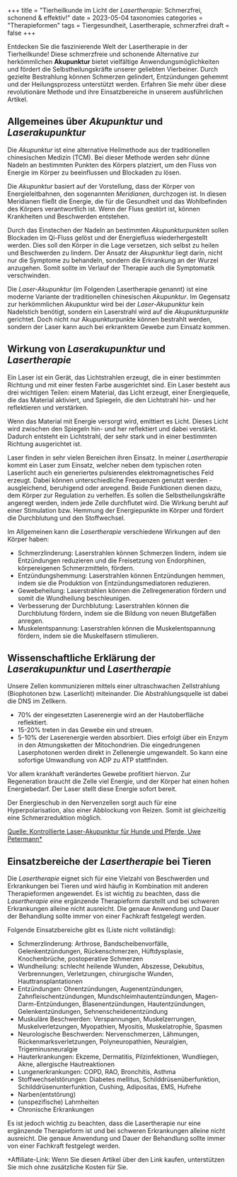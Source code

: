 +++
title = "Tierheilkunde im Licht der *Lasertherapie*: Schmerzfrei, schonend & effektiv!"
date = 2023-05-04
taxonomies
categories = "Therapieformen"
tags = Tiergesundheit, Lasertherapie, schmerzfrei
draft = false
+++

Entdecken Sie die faszinierende Welt der Lasertherapie in der Tierheilkunde! Diese schmerzfreie und schonende Alternative zur herkömmlichen **Akupunktur** bietet vielfältige Anwendungsmöglichkeiten und fördert die Selbstheilungskräfte unserer geliebten Vierbeiner. Durch gezielte Bestrahlung können Schmerzen gelindert, Entzündungen gehemmt und der Heilungsprozess unterstützt werden. Erfahren Sie mehr über diese revolutionäre Methode und ihre Einsatzbereiche in unserem ausführlichen Artikel. 

<!-- more -->


## Allgemeines über *Akupunktur* und *Laserakupunktur*

Die *Akupunktur* ist eine alternative Heilmethode aus der traditionellen chinesischen Medizin (TCM). Bei dieser Methode werden sehr dünne Nadeln an bestimmten Punkten des Körpers platziert, um den Fluss von Energie im Körper zu beeinflussen und Blockaden zu lösen.

Die *Akupunktur* basiert auf der Vorstellung, dass der Körper von Energieleitbahnen, den sogenannten *Meridianen*, durchzogen ist. In diesen Meridianen fließt die Energie, die für die Gesundheit und das Wohlbefinden des Körpers verantwortlich ist. Wenn der Fluss gestört ist, können Krankheiten und Beschwerden entstehen.

Durch das Einstechen der Nadeln an bestimmten *Akupunkturpunkten* sollen Blockaden im Qi-Fluss gelöst und der Energiefluss wiederhergestellt werden. Dies soll den Körper in die Lage versetzen, sich selbst zu heilen und Beschwerden zu lindern. Der Ansatz der *Akupunktur* liegt darin, nicht nur die Symptome zu behandeln, sondern die Erkrankung an der Wurzel anzugehen. Somit sollte im Verlauf der Therapie auch die Symptomatik verschwinden.

Die *Laser-Akupunktur* (im Folgenden Lasertherapie genannt) ist eine moderne Variante der traditionellen chinesischen *Akupunktur*. Im Gegensatz zur herkömmlichen Akupunktur wird bei der *Laser-Akupunktur* kein Nadelstich benötigt, sondern ein Laserstrahl wird auf die *Akupunkturpunkte* gerichtet. Doch nicht nur Akupunkturpunkte können bestrahlt werden, sondern der Laser kann auch bei erkranktem Gewebe zum Einsatz kommen.


## Wirkung von *Laserakupunktur* und *Lasertherapie*

Ein Laser ist ein Gerät, das Lichtstrahlen erzeugt, die in einer bestimmten Richtung und mit einer festen Farbe ausgerichtet sind. Ein Laser besteht aus drei wichtigen Teilen: einem Material, das Licht erzeugt, einer Energiequelle, die das Material aktiviert, und Spiegeln, die den Lichtstrahl hin- und her reflektieren und verstärken.

Wenn das Material mit Energie versorgt wird, emittiert es Licht. Dieses Licht wird zwischen den Spiegeln hin- und her reflektiert und dabei verstärkt. Dadurch entsteht ein Lichtstrahl, der sehr stark und in einer bestimmten Richtung ausgerichtet ist.

Laser finden in sehr vielen Bereichen ihren Einsatz. In meiner *Lasertherapie* kommt ein Laser zum Einsatz, welcher neben dem typischen roten Laserlicht auch ein generiertes pulsierendes elektromagnetisches Feld erzeugt. Dabei können unterschiedliche Frequenzen genutzt werden - ausgleichend, beruhigend oder anregend. Beide Funktionen dienen dazu, dem Körper zur Regulation zu verhelfen. Es sollen die Selbstheilungskräfte angeregt werden, indem jede Zelle durchflutet wird. Die Wirkung beruht auf einer Stimulation bzw. Hemmung der Energiepunkte im Körper und fördert die Durchblutung und den Stoffwechsel.

Im Allgemeinen kann die *Lasertherapie* verschiedene Wirkungen auf den Körper haben:

- Schmerzlinderung: Laserstrahlen können Schmerzen lindern, indem sie Entzündungen reduzieren und die Freisetzung von Endorphinen, körpereigenen Schmerzmitteln, fördern.
- Entzündungshemmung: Laserstrahlen können Entzündungen hemmen, indem sie die Produktion von Entzündungsmediatoren reduzieren.
- Gewebeheilung: Laserstrahlen können die Zellregeneration fördern und somit die Wundheilung beschleunigen.
- Verbesserung der Durchblutung: Laserstrahlen können die Durchblutung fördern, indem sie die Bildung von neuen Blutgefäßen anregen.
- Muskelentspannung: Laserstrahlen können die Muskelentspannung fördern, indem sie die Muskelfasern stimulieren.

## Wissenschaftliche Erklärung der *Laserakupunktur* und *Lasertherapie*

Unsere Zellen kommunizieren mittels einer ultraschwachen Zellstrahlung (Biophotonen bzw. Laserlicht) miteinander. Die Abstrahlungsquelle ist dabei die DNS im Zellkern.

- 70% der eingesetzten Laserenergie wird an der Hautoberfläche reflektiert.
- 15-20% treten in das Gewebe ein und streuen.
- 5-10% der Laserenergie werden absorbiert. Dies erfolgt über ein Enzym in den Atmungsketten der Mitochondrien. Die eingedrungenen Laserphotonen werden direkt in Zellenergie umgewandelt. So kann eine sofortige Umwandlung von ADP zu ATP stattfinden.

Vor allem krankhaft verändertes Gewebe profitiert hiervon. Zur Regeneration braucht die Zelle viel Energie, und der Körper hat einen hohen Energiebedarf. Der Laser stellt diese Energie sofort bereit.

Der Energieschub in den Nervenzellen sorgt auch für eine Hyperpolarisation, also einer Abblockung von Reizen. Somit ist gleichzeitig eine Schmerzreduktion möglich.

<a href="https://amzn.to/3VzTguk" title="Kontrollierte Laser-Akupunktur für Hunde und Pferde, Uwe Petermann">Quelle: Kontrollierte Laser-Akupunktur für Hunde und Pferde, Uwe Petermann* </a>

## Einsatzbereiche der *Lasertherapie* bei Tieren

Die *Lasertherapie* eignet sich für eine Vielzahl von Beschwerden und Erkrankungen bei Tieren und wird häufig in Kombination mit anderen Therapieformen angewendet. Es ist wichtig zu beachten, dass die *Lasertherapie* eine ergänzende Therapieform darstellt und bei schweren Erkrankungen alleine nicht ausreicht. Die genaue Anwendung und Dauer der Behandlung sollte immer von einer Fachkraft festgelegt werden.

Folgende Einsatzbereiche gibt es (Liste nicht vollständig):

- Schmerzlinderung: Arthrose, Bandscheibenvorfälle, Gelenkentzündungen, Rückenschmerzen, Hüftdysplasie, Knochenbrüche, postoperative Schmerzen
- Wundheilung: schlecht heilende Wunden, Abszesse, Dekubitus, Verbrennungen, Verletzungen, chirurgische Wunden, Hauttransplantationen
- Entzündungen: Ohrentzündungen, Augenentzündungen, Zahnfleischentzündungen, Mundschleimhautentzündungen, Magen-Darm-Entzündungen, Blasenentzündungen, Hautentzündungen, Gelenkentzündungen, Sehnenscheidenentzündung
- Muskuläre Beschwerden: Verspannungen, Muskelzerrungen, Muskelverletzungen, Myopathien, Myositis, Muskelatrophie, Spasmen
- Neurologische Beschwerden: Nervenschmerzen, Lähmungen, Rückenmarksverletzungen, Polyneuropathien, Neuralgien, Trigeminusneuralgie
- Hauterkrankungen: Ekzeme, Dermatitis, Pilzinfektionen, Wundliegen, Akne, allergische Hautreaktionen
- Lungenerkrankungen: COPD, RAO, Bronchitis, Asthma
- Stoffwechselstörungen: Diabetes mellitus, Schilddrüsenüberfunktion, Schilddrüsenunterfunktion, Cushing, Adipositas, EMS, Hufrehe
- Narben(entstörung)
- (unspezifische) Lahmheiten
- Chronische Erkrankungen

Es ist jedoch wichtig zu beachten, dass die Lasertherapie nur eine ergänzende Therapieform ist und bei schweren Erkrankungen alleine nicht ausreicht. Die genaue Anwendung und Dauer der Behandlung sollte immer von einer Fachkraft festgelegt werden.

*Affiliate-Link: Wenn Sie diesen Artikel über den Link kaufen, unterstützen Sie mich ohne zusätzliche Kosten für Sie.